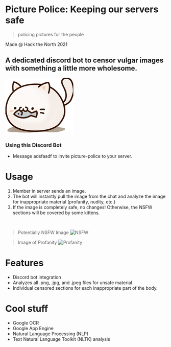 # Picture Police: Keeping our servers safe

> policing pictures for the people

Made @ Hack the North 2021

## A dedicated discord bot to censor vulgar images with something a little more wholesome.

![cool pic](cat.png)

### Using this Discord Bot
- Message adsfasdf to invite picture-police to your server.

# Usage

1. Member in server sends an image.
2. The bot will instantly pull the image from the chat and analyze the image for inappropriate material (profanity, nudity, etc.)
3. If the image is completely safe, no changes! Otherwise, the NSFW sections will be covered by some kittens.

<br>

> Potentially NSFW Image
![NSFW](picture)

> Image of Profanity
![Profanity](picture)

# Features

- Discord bot integration
- Analyzes all .png, .jpg, and .jpeg files for unsafe material
- Individual censored sections for each inappropriate part of the body.

# Cool stuff

- Google OCR
- Google App Engine
- Natural Language Processing (NLP)
- Text Natural Language Toolkit (NLTK) analysis
